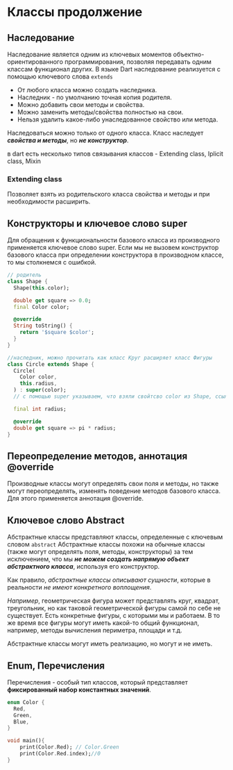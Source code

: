 # Классы продолжение
## Наследование
Наследование является одним из ключевых моментов объектно-ориентированного программирования, позволяя передавать одним классам функционал других.  В языке Dart наследование реализуется с помощью ключевого слова `extends`

- От любого класса можно создать наследника.
- Наследник - по умолчанию точная копия родителя.
- Можно добавить свои методы и свойства.
- Можно заменить методы/свойства полностью на свои.
- Нельзя удалить какое-либо унаследованное свойство или метода.

Наследоваться можно только от одного класса.
Класс наследует ***свойства и методы***, но ***не конструктор***.

в dart есть несколько типов связывания классов - Extending class, Iplicit class, Mixin

### Extending class
Позволяет взять из родительского класса свойства и методы и при необходимости расширить.

## Конструкторы и ключевое слово super
Для обращения к функциональности базового класса из производного применяется ключевое слово super.
Если мы не вызовем конструктор базового класса при определении конструктора в производном классе, то мы столкнемся с ошибкой.

```dart 
// родитель
class Shape {
  Shape(this.color);

  double get square => 0.0;
  final Color color;

  @override
  String toString() {
    return '$square $color';
  }
}

//наследник, можно прочитать как класс Круг расширяет класс Фигуры
class Circle extends Shape {
  Circle(
    Color color,
    this.radius,
  ) : super(color);
  // с помощью super указываем, что взяли свойтсво color из Shape, ссылаемся на родителя (по аналогии this ссылается на текущий экземпляр класса)

  final int radius;

  @override
  double get square => pi * radius;
}
```
## Переопределение методов, аннотация @override
Производные классы могут определять свои поля и методы, но также могут переопределять, изменять поведение методов базового класса. Для этого применяется аннотация @override.

## Ключевое слово Abstract
Абстрактные классы представляют классы, определенные с ключевым словом `abstract`
Абстрактные классы похожи на обычные классы (также могут определять поля, методы, конструкторы) за тем исключением, что мы ***не можем создать напрямую объект абстрактного класса***, используя его конструктор.

Как правило, *абстрактные классы описывают сущности*, которые в реальности *не имеют конкретного воплощения*. 

*Например*, геометрическая фигура может представлять круг, квадрат, треугольник, но как таковой геометрической фигуры самой по себе не существует. Есть конкретные фигуры, с которыми мы и работаем. В то же время все фигуры могут иметь какой-то общий функционал, например, методы вычисления периметра, площади и т.д.

Абстрактные классы могут иметь реализацию, но могут и не иметь.

## Enum, Перечисления

Перечисления - особый тип классов, который представляет **фиксированный набор константных значений**.

```dart 
enum Color {
  Red,
  Green,
  Blue,
}

void main(){
    print(Color.Red); // Color.Green
    print(Color.Red.index);//0
}
```
